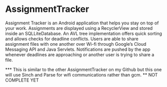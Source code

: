 # AssignmentTracker
Assignment Tracker is an Android application that helps you stay on top of your work. Assignments are displayed using a RecyclerView and stored inside an SQLLiteDatabase. An AVL tree implementation offers quick sorting and allows checks for deadline conflicts. Users are able to share assignment files with one another over Wi-fi through Google’s Cloud Messaging API and Java Servlets. Notifications are pushed by the app whenever deadlines are approaching or another user is trying to share a file.

*** This is similar to the other AssignmentTracker on my Github but this one will use Sinch and Parse for wifi communications rather than gcm.
** NOT COMPLETE YET
